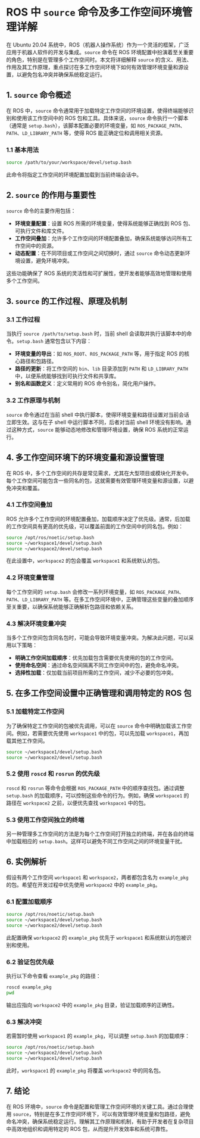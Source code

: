 # ROS 中 `source` 命令及多工作空间环境管理详解

在 Ubuntu 20.04 系统中，ROS（机器人操作系统）作为一个灵活的框架，广泛应用于机器人软件的开发与集成。`source` 命令在 ROS 环境配置中扮演着至关重要的角色，特别是在管理多个工作空间时。本文将详细解释 `source` 的含义、用法、作用及其工作原理，重点探讨在多工作空间环境下如何有效管理环境变量和源设置，以避免包名冲突并确保系统稳定运行。

## 1. `source` 命令概述

在 ROS 中，`source` 命令通常用于加载特定工作空间的环境设置，使得终端能够识别和使用该工作空间中的 ROS 包和工具。具体来说，`source` 命令执行一个脚本（通常是 `setup.bash`），该脚本配置必要的环境变量，如 `ROS_PACKAGE_PATH`、`PATH`、`LD_LIBRARY_PATH` 等，使得 ROS 能正确定位和调用相关资源。

### 1.1 基本用法

```bash
source /path/to/your/workspace/devel/setup.bash
```

此命令将指定工作空间的环境配置加载到当前终端会话中。

## 2. `source` 的作用与重要性

`source` 命令的主要作用包括：

- **环境变量配置**：设置 ROS 所需的环境变量，使得系统能够正确找到 ROS 包、可执行文件和库文件。
- **工作空间叠加**：允许多个工作空间的环境配置叠加，确保系统能够访问所有工作空间中的资源。
- **动态配置**：在不同项目或工作空间之间切换时，通过 `source` 命令动态更新环境设置，避免环境冲突。

这些功能确保了 ROS 系统的灵活性和可扩展性，使开发者能够高效地管理和使用多个工作空间。

## 3. `source` 的工作过程、原理及机制

### 3.1 工作过程

当执行 `source /path/to/setup.bash` 时，当前 shell 会读取并执行该脚本中的命令。`setup.bash` 通常包含以下内容：

- **环境变量的导出**：如 `ROS_ROOT`、`ROS_PACKAGE_PATH` 等，用于指定 ROS 的核心路径和包路径。
- **路径的更新**：将工作空间的 `bin`、`lib` 目录添加到 `PATH` 和 `LD_LIBRARY_PATH` 中，以便系统能够找到可执行文件和共享库。
- **别名和函数定义**：定义常用的 ROS 命令别名，简化用户操作。

### 3.2 工作原理与机制

`source` 命令通过在当前 shell 中执行脚本，使得环境变量和路径设置对当前会话立即生效。这与在子 shell 中运行脚本不同，后者对当前 shell 环境没有影响。通过这种方式，`source` 能够动态地修改和管理环境设置，确保 ROS 系统的正常运行。

## 4. 多工作空间环境下的环境变量和源设置管理

在 ROS 中，多个工作空间的共存是常见需求，尤其在大型项目或模块化开发中。每个工作空间可能包含一些同名的包，这就需要有效管理环境变量和源设置，以避免冲突和覆盖。

### 4.1 工作空间叠加

ROS 允许多个工作空间的环境配置叠加，加载顺序决定了优先级。通常，后加载的工作空间具有更高的优先级，可以覆盖前面的工作空间中的同名包。例如：

```bash
source /opt/ros/noetic/setup.bash
source ~/workspace1/devel/setup.bash
source ~/workspace2/devel/setup.bash
```

在此设置中，`workspace2` 的包会覆盖 `workspace1` 和系统默认的包。

### 4.2 环境变量管理

每个工作空间的 `setup.bash` 会修改一系列环境变量，如 `ROS_PACKAGE_PATH`、`PATH`、`LD_LIBRARY_PATH` 等。在多工作空间环境中，正确管理这些变量的叠加顺序至关重要，以确保系统能够正确解析包路径和依赖关系。

### 4.3 解决环境变量冲突

当多个工作空间包含同名包时，可能会导致环境变量冲突。为解决此问题，可以采用以下策略：

- **明确工作空间加载顺序**：优先加载包含需要优先使用的包的工作空间。
- **使用命名空间**：通过命名空间隔离不同工作空间中的包，避免命名冲突。
- **选择性加载**：仅加载当前项目所需的工作空间，减少不必要的包冲突。

## 5. 在多工作空间设置中正确管理和调用特定的 ROS 包

### 5.1 加载特定工作空间

为了确保特定工作空间的包被优先调用，可以在 `source` 命令中明确加载该工作空间。例如，若需要优先使用 `workspace1` 中的包，可以先加载 `workspace1`，再加载其他工作空间。

```bash
source ~/workspace1/devel/setup.bash
source ~/workspace2/devel/setup.bash
```

### 5.2 使用 `roscd` 和 `rosrun` 的优先级

`roscd` 和 `rosrun` 等命令会根据 `ROS_PACKAGE_PATH` 中的顺序查找包。通过调整 `setup.bash` 的加载顺序，可以控制这些命令的行为。例如，确保 `workspace1` 的路径在 `workspace2` 之前，以便优先查找 `workspace1` 中的包。

### 5.3 使用工作空间独立的终端

另一种管理多工作空间的方法是为每个工作空间打开独立的终端，并在各自的终端中加载相应的 `setup.bash`。这样可以避免不同工作空间之间的环境变量干扰。

## 6. 实例解析

假设有两个工作空间 `workspace1` 和 `workspace2`，两者都包含名为 `example_pkg` 的包。希望在开发过程中优先使用 `workspace2` 中的 `example_pkg`。

### 6.1 配置加载顺序

```bash
source /opt/ros/noetic/setup.bash
source ~/workspace1/devel/setup.bash
source ~/workspace2/devel/setup.bash
```

此配置确保 `workspace2` 的 `example_pkg` 优先于 `workspace1` 和系统默认的包被识别和使用。

### 6.2 验证包优先级

执行以下命令查看 `example_pkg` 的路径：

```bash
roscd example_pkg
pwd
```

输出应指向 `workspace2` 中的 `example_pkg` 目录，验证加载顺序的正确性。

### 6.3 解决冲突

若需暂时使用 `workspace1` 的 `example_pkg`，可以调整 `setup.bash` 的加载顺序：

```bash
source /opt/ros/noetic/setup.bash
source ~/workspace2/devel/setup.bash
source ~/workspace1/devel/setup.bash
```

此时，`workspace1` 的 `example_pkg` 将覆盖 `workspace2` 中的同名包。

## 7. 结论

在 ROS 环境中，`source` 命令是配置和管理工作空间环境的关键工具。通过合理使用 `source`，特别是在多工作空间环境下，可以有效管理环境变量和包路径，避免命名冲突，确保系统稳定运行。理解其工作原理和机制，有助于开发者在复杂项目中高效地组织和调用特定的 ROS 包，从而提升开发效率和系统可靠性。